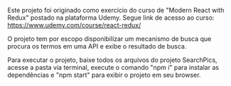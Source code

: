 Este projeto foi originado como exercício do curso de "Modern React with Redux" postado na plataforma Udemy. Segue link de acesso ao curso: https://www.udemy.com/course/react-redux/

O projeto tem por escopo disponibilizar um mecanismo de busca que procura os termos em uma API e exibe o resultado de busca.

Para executar o projeto, baixe todos os arquivos do projeto SearchPics, acesse a pasta via terminal, execute o comando "npm i" para instalar as dependências e "npm start" para exibir o projeto em seu browser.

